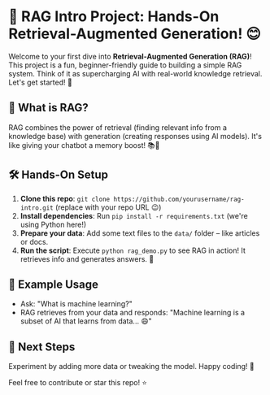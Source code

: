 # 🚀 RAG Intro Project: Hands-On Retrieval-Augmented Generation! 😊

Welcome to your first dive into **Retrieval-Augmented Generation (RAG)**! This project is a fun, beginner-friendly guide to building a simple RAG system. Think of it as supercharging AI with real-world knowledge retrieval. Let's get started! 🎉

## 🤔 What is RAG?
RAG combines the power of retrieval (finding relevant info from a knowledge base) with generation (creating responses using AI models). It's like giving your chatbot a memory boost! 📚🤖

## 🛠️ Hands-On Setup
1. **Clone this repo**: `git clone https://github.com/yourusername/rag-intro.git` (replace with your repo URL 😉)
2. **Install dependencies**: Run `pip install -r requirements.txt` (we're using Python here!)
3. **Prepare your data**: Add some text files to the `data/` folder – like articles or docs.
4. **Run the script**: Execute `python rag_demo.py` to see RAG in action! It retrieves info and generates answers. 🌟

## 🎯 Example Usage
- Ask: "What is machine learning?"  
- RAG retrieves from your data and responds: "Machine learning is a subset of AI that learns from data... 😄"

## 📝 Next Steps
Experiment by adding more data or tweaking the model. Happy coding! 🚀

Feel free to contribute or star this repo! ⭐